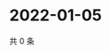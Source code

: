 # 2022-01-05

共 0 条

<!-- BEGIN WEIBO -->
<!-- 最后更新时间 Wed Jan 05 2022 21:23:32 GMT+0800 (China Standard Time) -->

<!-- END WEIBO -->
